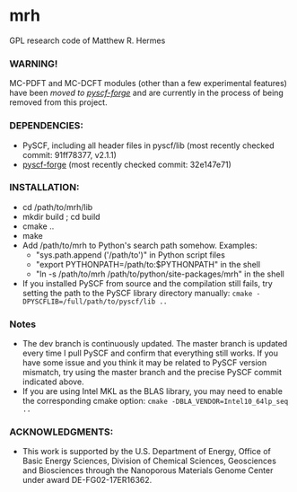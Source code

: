 # mrh
GPL research code of Matthew R. Hermes

### WARNING!
MC-PDFT and MC-DCFT modules (other than a few experimental features) have been *moved to [pyscf-forge](https://github.com/pyscf/pyscf-forge)* and are currently in the process of being removed from this project.

### DEPENDENCIES:
- PySCF, including all header files in pyscf/lib (most recently checked commit: 91ff78377, v2.1.1)
- [pyscf-forge](https://github.com/pyscf/pyscf-forge) (most recently checked commit: 32e147e71)

### INSTALLATION:
- cd /path/to/mrh/lib
- mkdir build ; cd build
- cmake ..
- make
- Add /path/to/mrh to Python's search path somehow. Examples:
    * "sys.path.append ('/path/to')" in Python script files
    * "export PYTHONPATH=/path/to:$PYTHONPATH" in the shell
    * "ln -s /path/to/mrh /path/to/python/site-packages/mrh" in the shell
- If you installed PySCF from source and the compilation still fails, try setting the path to the PySCF library directory manually:
`cmake -DPYSCFLIB=/full/path/to/pyscf/lib ..`

### Notes
- The dev branch is continuously updated. The master branch is updated every time I pull PySCF and confirm that everything still works. If you have some issue and you think it may be related to PySCF version mismatch, try using the master branch and the precise PySCF commit indicated above.
- If you are using Intel MKL as the BLAS library, you may need to enable the corresponding cmake option:
`cmake -DBLA_VENDOR=Intel10_64lp_seq ..`

### ACKNOWLEDGMENTS:
- This work is supported by the U.S. Department of Energy, Office of Basic Energy Sciences, Division of Chemical Sciences, Geosciences and Biosciences through the Nanoporous Materials Genome Center under award DE-FG02-17ER16362.

